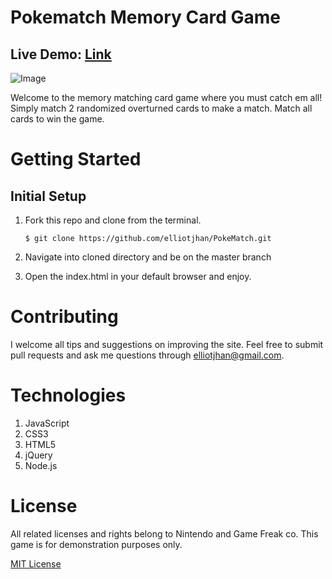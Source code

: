 # Pokematch Memory Card Game
## Live Demo: [Link](https://pokematch.elliotjhan.com)

![Image](pokematchdemo.gif)

Welcome to the memory matching card game where you must catch em all! 
Simply match 2 randomized overturned cards to make a match.
Match all cards to win the game. 

# Getting Started

## Initial Setup

1. Fork this repo and clone from the terminal. 

       $ git clone https://github.com/elliotjhan/PokeMatch.git

2. Navigate into cloned directory and be on the master branch

3. Open the index.html in your default browser and enjoy. 

# Contributing

I welcome all tips and suggestions on improving the site. 
Feel free to submit pull requests and ask me questions through elliotjhan@gmail.com.

# Technologies

1. JavaScript
2. CSS3
3. HTML5
4. jQuery
5. Node.js

# License

All related licenses and rights belong to Nintendo and Game Freak co. 
This game is for demonstration purposes only. 

[MIT License](https://opensource.org/licenses/mit-license.php)
